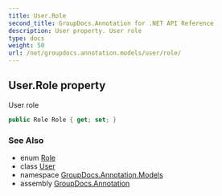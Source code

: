 ```yaml
---
title: User.Role
second_title: GroupDocs.Annotation for .NET API Reference
description: User property. User role
type: docs
weight: 50
url: /net/groupdocs.annotation.models/user/role/
---
```

## User.Role property

User role

```csharp
public Role Role { get; set; }
```

### See Also

* enum [Role](../../role/)
* class [User](../)
* namespace [GroupDocs.Annotation.Models](../../user/)
* assembly [GroupDocs.Annotation](../../../)


